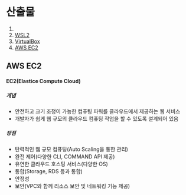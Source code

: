 # 산출물

1.
2. [WSL2](#wsl2)
3. [VirtualBox](#virtualbox)
4. [AWS EC2](#aws-ec2)

## AWS EC2

#### EC2(Elastice Compute Cloud)

##### 개념

- 안전하고 크기 조정이 가능한 컴퓨팅 파워를 클라우드에서 제공하는 웹 서비스
- 개발자가 쉽게 웹 규모의 클라우드 컴퓨팅 작업을 할 수 있도록 설계되어 있음

##### 장점

- 탄력적인 웹 규모 컴퓨팅(Auto Scaling을 통한 관리)
- 완전 제어(다양한 CLI, COMMAND API 제공)
- 유연한 클라우드 호스팅 서비스(다양한 OS)
- 통합(Storage, RDS 등과 통합)
- 안정성
- 보안(VPC와 함께 리소스 보안 및 네트워킹 기능 제공)
